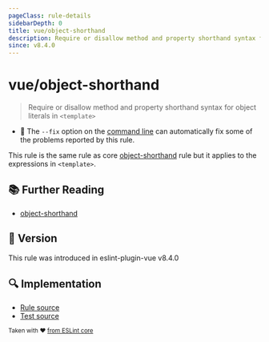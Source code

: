 ```yaml
---
pageClass: rule-details
sidebarDepth: 0
title: vue/object-shorthand
description: Require or disallow method and property shorthand syntax for object literals in `<template>`
since: v8.4.0
---
```


# vue/object-shorthand

> Require or disallow method and property shorthand syntax for object literals in `<template>`

- :wrench: The `--fix` option on the [command line](https://eslint.org/docs/user-guide/command-line-interface#fixing-problems) can automatically fix some of the problems reported by this rule.

This rule is the same rule as core [object-shorthand] rule but it applies to the expressions in `<template>`.

## :books: Further Reading

- [object-shorthand]

[object-shorthand]: https://eslint.org/docs/rules/object-shorthand

## :rocket: Version

This rule was introduced in eslint-plugin-vue v8.4.0

## :mag: Implementation

- [Rule source](https://github.com/vuejs/eslint-plugin-vue/blob/master/lib/rules/object-shorthand.js)
- [Test source](https://github.com/vuejs/eslint-plugin-vue/blob/master/tests/lib/rules/object-shorthand.js)

<sup>Taken with ❤️ [from ESLint core](https://eslint.org/docs/latest/rules/object-shorthand)</sup>
